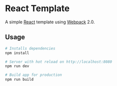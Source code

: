 # React Template

A simple [React] template using [Webpack] 2.0.

## Usage

```sh
# Installs dependencies
npm install

# Server with hot reload on http://localhost:8080
npm run dev

# Build app for production
npm run build
```

[React]: https://github.com/facebook/react
[Webpack]: https://github.com/webpack/webpack
